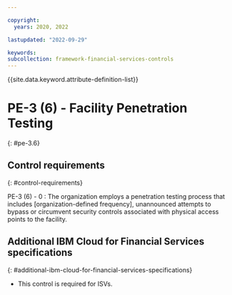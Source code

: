 ```yaml
---

copyright:
  years: 2020, 2022

lastupdated: "2022-09-29"

keywords: 
subcollection: framework-financial-services-controls
---
```


{{site.data.keyword.attribute-definition-list}}

               
# PE-3 (6) - Facility Penetration Testing
{: #pe-3.6}

## Control requirements
{: #control-requirements}

PE-3 (6) - 0
    : The organization employs a penetration testing process that includes [organization-defined frequency], unannounced attempts to bypass or circumvent security controls associated with physical access points to the facility.

## Additional IBM Cloud for Financial Services specifications
{: #additional-ibm-cloud-for-financial-services-specifications}

- This control is required for ISVs.



